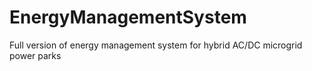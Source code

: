 # EnergyManagementSystem
Full version of energy management system for hybrid AC/DC microgrid power parks
